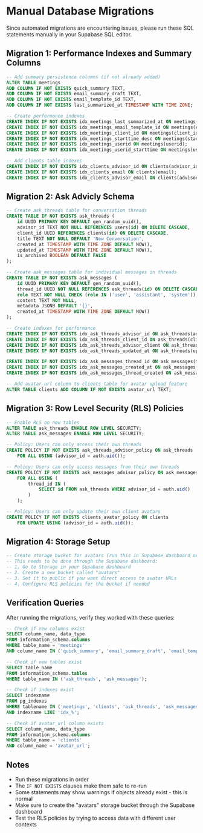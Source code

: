 # Manual Database Migrations

Since automated migrations are encountering issues, please run these SQL statements manually in your Supabase SQL editor.

## Migration 1: Performance Indexes and Summary Columns

```sql
-- Add summary persistence columns (if not already added)
ALTER TABLE meetings 
ADD COLUMN IF NOT EXISTS quick_summary TEXT,
ADD COLUMN IF NOT EXISTS email_summary_draft TEXT,
ADD COLUMN IF NOT EXISTS email_template_id TEXT,
ADD COLUMN IF NOT EXISTS last_summarized_at TIMESTAMP WITH TIME ZONE;

-- Create performance indexes
CREATE INDEX IF NOT EXISTS idx_meetings_last_summarized_at ON meetings(last_summarized_at);
CREATE INDEX IF NOT EXISTS idx_meetings_email_template_id ON meetings(email_template_id);
CREATE INDEX IF NOT EXISTS idx_meetings_client_id ON meetings(client_id);
CREATE INDEX IF NOT EXISTS idx_meetings_starttime_desc ON meetings(starttime DESC);
CREATE INDEX IF NOT EXISTS idx_meetings_userid ON meetings(userid);
CREATE INDEX IF NOT EXISTS idx_meetings_userid_starttime ON meetings(userid, starttime DESC);

-- Add clients table indexes
CREATE INDEX IF NOT EXISTS idx_clients_advisor_id ON clients(advisor_id);
CREATE INDEX IF NOT EXISTS idx_clients_email ON clients(email);
CREATE INDEX IF NOT EXISTS idx_clients_advisor_email ON clients(advisor_id, email);
```

## Migration 2: Ask Advicly Schema

```sql
-- Create ask_threads table for conversation threads
CREATE TABLE IF NOT EXISTS ask_threads (
    id UUID PRIMARY KEY DEFAULT gen_random_uuid(),
    advisor_id TEXT NOT NULL REFERENCES users(id) ON DELETE CASCADE,
    client_id UUID REFERENCES clients(id) ON DELETE CASCADE,
    title TEXT NOT NULL DEFAULT 'New Conversation',
    created_at TIMESTAMP WITH TIME ZONE DEFAULT NOW(),
    updated_at TIMESTAMP WITH TIME ZONE DEFAULT NOW(),
    is_archived BOOLEAN DEFAULT FALSE
);

-- Create ask_messages table for individual messages in threads
CREATE TABLE IF NOT EXISTS ask_messages (
    id UUID PRIMARY KEY DEFAULT gen_random_uuid(),
    thread_id UUID NOT NULL REFERENCES ask_threads(id) ON DELETE CASCADE,
    role TEXT NOT NULL CHECK (role IN ('user', 'assistant', 'system')),
    content TEXT NOT NULL,
    metadata JSONB DEFAULT '{}',
    created_at TIMESTAMP WITH TIME ZONE DEFAULT NOW()
);

-- Create indexes for performance
CREATE INDEX IF NOT EXISTS idx_ask_threads_advisor_id ON ask_threads(advisor_id);
CREATE INDEX IF NOT EXISTS idx_ask_threads_client_id ON ask_threads(client_id);
CREATE INDEX IF NOT EXISTS idx_ask_threads_advisor_client ON ask_threads(advisor_id, client_id);
CREATE INDEX IF NOT EXISTS idx_ask_threads_updated_at ON ask_threads(updated_at DESC);

CREATE INDEX IF NOT EXISTS idx_ask_messages_thread_id ON ask_messages(thread_id);
CREATE INDEX IF NOT EXISTS idx_ask_messages_created_at ON ask_messages(created_at);
CREATE INDEX IF NOT EXISTS idx_ask_messages_thread_created ON ask_messages(thread_id, created_at);

-- Add avatar_url column to clients table for avatar upload feature
ALTER TABLE clients ADD COLUMN IF NOT EXISTS avatar_url TEXT;
```

## Migration 3: Row Level Security (RLS) Policies

```sql
-- Enable RLS on new tables
ALTER TABLE ask_threads ENABLE ROW LEVEL SECURITY;
ALTER TABLE ask_messages ENABLE ROW LEVEL SECURITY;

-- Policy: Users can only access their own threads
CREATE POLICY IF NOT EXISTS ask_threads_advisor_policy ON ask_threads
    FOR ALL USING (advisor_id = auth.uid());

-- Policy: Users can only access messages from their own threads
CREATE POLICY IF NOT EXISTS ask_messages_advisor_policy ON ask_messages
    FOR ALL USING (
        thread_id IN (
            SELECT id FROM ask_threads WHERE advisor_id = auth.uid()
        )
    );

-- Policy: Users can only update their own client avatars
CREATE POLICY IF NOT EXISTS clients_avatar_policy ON clients
    FOR UPDATE USING (advisor_id = auth.uid());
```

## Migration 4: Storage Setup

```sql
-- Create storage bucket for avatars (run this in Supabase dashboard or via API)
-- This needs to be done through the Supabase dashboard:
-- 1. Go to Storage in your Supabase dashboard
-- 2. Create a new bucket called "avatars"
-- 3. Set it to public if you want direct access to avatar URLs
-- 4. Configure RLS policies for the bucket if needed
```

## Verification Queries

After running the migrations, verify they worked with these queries:

```sql
-- Check if new columns exist
SELECT column_name, data_type 
FROM information_schema.columns 
WHERE table_name = 'meetings' 
AND column_name IN ('quick_summary', 'email_summary_draft', 'email_template_id', 'last_summarized_at');

-- Check if new tables exist
SELECT table_name 
FROM information_schema.tables 
WHERE table_name IN ('ask_threads', 'ask_messages');

-- Check if indexes exist
SELECT indexname 
FROM pg_indexes 
WHERE tablename IN ('meetings', 'clients', 'ask_threads', 'ask_messages')
AND indexname LIKE 'idx_%';

-- Check if avatar_url column exists
SELECT column_name, data_type 
FROM information_schema.columns 
WHERE table_name = 'clients' 
AND column_name = 'avatar_url';
```

## Notes

- Run these migrations in order
- The `IF NOT EXISTS` clauses make them safe to re-run
- Some statements may show warnings if objects already exist - this is normal
- Make sure to create the "avatars" storage bucket through the Supabase dashboard
- Test the RLS policies by trying to access data with different user contexts
